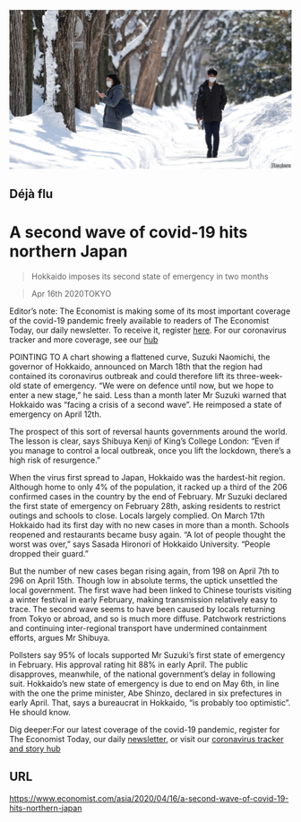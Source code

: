 ![](./images/20200418_ASP005_0.jpg)

## Déjà flu

# A second wave of covid-19 hits northern Japan

> Hokkaido imposes its second state of emergency in two months

> Apr 16th 2020TOKYO

Editor’s note: The Economist is making some of its most important coverage of the covid-19 pandemic freely available to readers of The Economist Today, our daily newsletter. To receive it, register [here](https://www.economist.com//newslettersignup). For our coronavirus tracker and more coverage, see our [hub](https://www.economist.com//coronavirus)

POINTING TO A chart showing a flattened curve, Suzuki Naomichi, the governor of Hokkaido, announced on March 18th that the region had contained its coronavirus outbreak and could therefore lift its three-week-old state of emergency. “We were on defence until now, but we hope to enter a new stage,” he said. Less than a month later Mr Suzuki warned that Hokkaido was “facing a crisis of a second wave”. He reimposed a state of emergency on April 12th.

The prospect of this sort of reversal haunts governments around the world. The lesson is clear, says Shibuya Kenji of King’s College London: “Even if you manage to control a local outbreak, once you lift the lockdown, there’s a high risk of resurgence.”

When the virus first spread to Japan, Hokkaido was the hardest-hit region. Although home to only 4% of the population, it racked up a third of the 206 confirmed cases in the country by the end of February. Mr Suzuki declared the first state of emergency on February 28th, asking residents to restrict outings and schools to close. Locals largely complied. On March 17th Hokkaido had its first day with no new cases in more than a month. Schools reopened and restaurants became busy again. “A lot of people thought the worst was over,” says Sasada Hironori of Hokkaido University. “People dropped their guard.”

But the number of new cases began rising again, from 198 on April 7th to 296 on April 15th. Though low in absolute terms, the uptick unsettled the local government. The first wave had been linked to Chinese tourists visiting a winter festival in early February, making transmission relatively easy to trace. The second wave seems to have been caused by locals returning from Tokyo or abroad, and so is much more diffuse. Patchwork restrictions and continuing inter-regional transport have undermined containment efforts, argues Mr Shibuya.

Pollsters say 95% of locals supported Mr Suzuki’s first state of emergency in February. His approval rating hit 88% in early April. The public disapproves, meanwhile, of the national government’s delay in following suit. Hokkaido’s new state of emergency is due to end on May 6th, in line with the one the prime minister, Abe Shinzo, declared in six prefectures in early April. That, says a bureaucrat in Hokkaido, “is probably too optimistic”. He should know.

Dig deeper:For our latest coverage of the covid-19 pandemic, register for The Economist Today, our daily [newsletter](https://www.economist.com//newslettersignup), or visit our [coronavirus tracker and story hub](https://www.economist.com//coronavirus)

## URL

https://www.economist.com/asia/2020/04/16/a-second-wave-of-covid-19-hits-northern-japan
